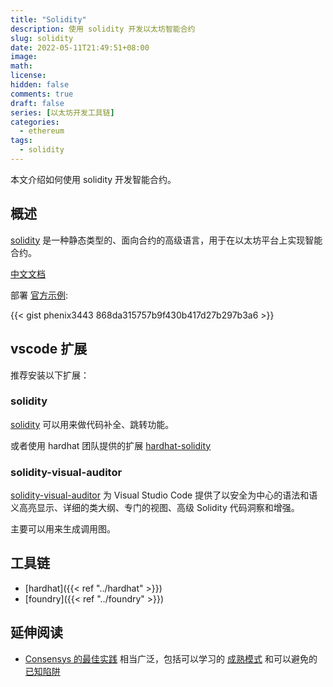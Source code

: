 ```yaml
---
title: "Solidity"
description: 使用 solidity 开发以太坊智能合约
slug: solidity
date: 2022-05-11T21:49:51+08:00
image:
math:
license:
hidden: false
comments: true
draft: false
series: [以太坊开发工具链]
categories:
  - ethereum
tags:
  - solidity
---
```


本文介绍如何使用 solidity 开发智能合约。

<!--more-->

## 概述

[solidity](https://soliditylang.org/) 是一种静态类型的、面向合约的高级语言，用于在以太坊平台上实现智能合约。

[中文文档](https://docs.soliditylang.org/zh/latest/)

部署 [官方示例](https://docs.soliditylang.org/zh/latest/introduction-to-smart-contracts.html):

{{< gist phenix3443 868da315757b9f430b417d27b297b3a6 >}}

## vscode 扩展

推荐安装以下扩展：

### solidity

[solidity](https://marketplace.visualstudio.com/items?itemName=JuanBlanco.solidity) 可以用来做代码补全、跳转功能。

或者使用 hardhat 团队提供的扩展 [hardhat-solidity](https://marketplace.visualstudio.com/items?itemName=NomicFoundation.hardhat-solidity)

### solidity-visual-auditor

[solidity-visual-auditor](https://marketplace.visualstudio.com/items?itemName=tintinweb.solidity-visual-auditor) 为 Visual Studio Code 提供了以安全为中心的语法和语义高亮显示、详细的类大纲、专门的视图、高级 Solidity 代码洞察和增强。

主要可以用来生成调用图。

## 工具链

- [hardhat]({{< ref "../hardhat" >}})
- [foundry]({{< ref "../foundry" >}})

## 延伸阅读

- [Consensys 的最佳实践](https://consensys.github.io/smart-contract-best-practices/) 相当广泛，包括可以学习的 [成熟模式](https://consensys.github.io/smart-contract-best-practices/development-recommendations/) 和可以避免的 [已知陷阱](https://consensys.github.io/smart-contract-best-practices/attacks/)

